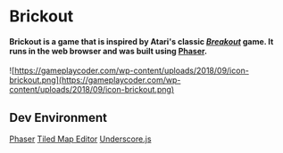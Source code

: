 ﻿# Brickout
#### Brickout is a game that is inspired by Atari's classic *[Breakout](https://en.wikipedia.org/wiki/Breakout_%28video_game%29)* game. It runs in the web browser and was built using [Phaser](https://phaser.io/).

![https://gameplaycoder.com/wp-content/uploads/2018/09/icon-brickout.png](https://gameplaycoder.com/wp-content/uploads/2018/09/icon-brickout.png)

## Dev Environment
[Phaser](https://phaser.io/download/stable)
[Tiled Map Editor](http://www.mapeditor.org/)
[Underscore.js](https://underscorejs.org/)
